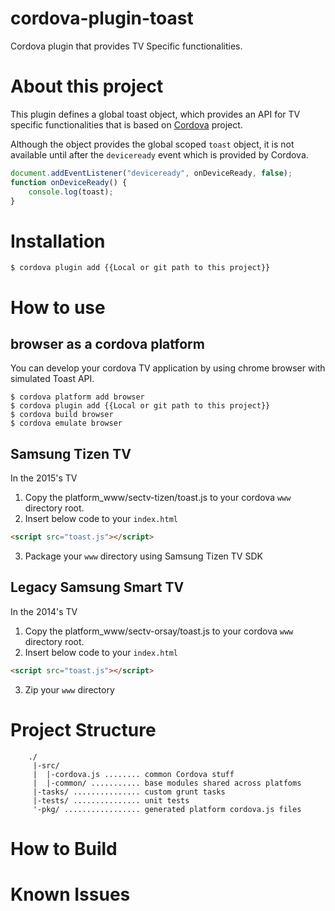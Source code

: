 # cordova-plugin-toast
Cordova plugin that provides TV Specific functionalities.

# About this project
This plugin defines a global toast object, which provides an API for TV specific functionalities that is based on [Cordova](https://cordova.apache.org/) project.

Although the object provides the global scoped `toast` object, it is not available until after the `deviceready` event which is provided by Cordova.
```javascript
document.addEventListener("deviceready", onDeviceReady, false);
function onDeviceReady() {
    console.log(toast);
}
```

# Installation
```shell
$ cordova plugin add {{Local or git path to this project}}
```

# How to use
## browser as a cordova platform
You can develop your cordova TV application by using chrome browser with simulated Toast API.
```shell
$ cordova platform add browser
$ cordova plugin add {{Local or git path to this project}}
$ cordova build browser
$ cordova emulate browser
```

## Samsung Tizen TV
In the 2015's TV
1. Copy the platform_www/sectv-tizen/toast.js to your cordova `www` directory root.
2. Insert below code to your `index.html`
```HTML
<script src="toast.js"></script>
```
3. Package your `www` directory using Samsung Tizen TV SDK

## Legacy Samsung Smart TV
In the 2014's TV
1. Copy the platform_www/sectv-orsay/toast.js to your cordova `www` directory root.
2. Insert below code to your `index.html`
```HTML
<script src="toast.js"></script>
```
3. Zip your `www` directory

# Project Structure
```
    ./
     |-src/
     |  |-cordova.js ........ common Cordova stuff
     |  |-common/ ........... base modules shared across platfoms
     |-tasks/ ............... custom grunt tasks
     |-tests/ ............... unit tests
     '-pkg/ ................. generated platform cordova.js files
```

# How to Build

# Known Issues
